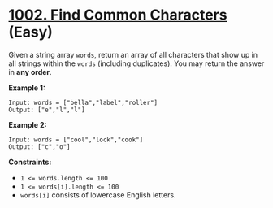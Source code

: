 # [1002. Find Common Characters][link] (Easy)

[link]: https://leetcode.com/problems/find-common-characters/

Given a string array `words`, return an array of all characters that show up in all strings within
the  `words` (including duplicates). You may return the answer in **any order**.

**Example 1:**

```
Input: words = ["bella","label","roller"]
Output: ["e","l","l"]
```

**Example 2:**

```
Input: words = ["cool","lock","cook"]
Output: ["c","o"]
```

**Constraints:**

- `1 <= words.length <= 100`
- `1 <= words[i].length <= 100`
- `words[i]` consists of lowercase English letters.

